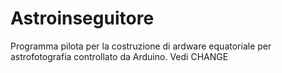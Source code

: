 # Astroinseguitore
Programma pilota per la costruzione di ardware equatoriale per astrofotografia controllato da Arduino.
Vedi CHANGE

